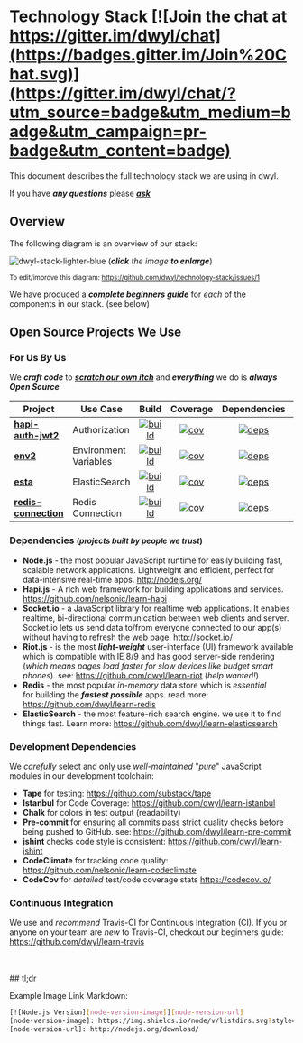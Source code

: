 # Technology Stack [![Join the chat at https://gitter.im/dwyl/chat](https://badges.gitter.im/Join%20Chat.svg)](https://gitter.im/dwyl/chat/?utm_source=badge&utm_medium=badge&utm_campaign=pr-badge&utm_content=badge)

This document describes the full technology stack we are using in dwyl.

If you have ***any questions*** please
[***ask***](https://github.com/dwyl/technology-stack/issues)

## Overview

The following diagram is an overview of our stack:  

![dwyl-stack-lighter-blue](https://cloud.githubusercontent.com/assets/194400/9354261/e971fe58-4666-11e5-848f-67dc11d41bfb.jpg)
(_**click** the image **to enlarge**_)

<small>To edit/improve this diagram: https://github.com/dwyl/technology-stack/issues/1 </small>

We have produced a ***complete beginners guide*** for *each* of the components in our stack. (see below)

## Open Source Projects We Use

### For Us *By* Us

We ***craft code*** to [***scratch our own itch***](https://github.com/dwyl/start-here#our-approach-scratching-your-own-itch) and ***everything*** we do is ***always Open Source***

| Project | Use Case | Build | Coverage | Dependencies | Learn |
| --------|----------|:-----:|:--------:|:------------:|-------|
| **[hapi-auth-jwt2]** | Authorization | [![build][jwt2-bi]][jwt2] | [![cov][jwt2-cc]][jwt2] | [![deps][jwt2-dep]][jwt2] | [learn-jwt] |
| **[env2]** | Environment Variables | [![build][env2-bi]][env2] | [![cov][env2-cc]][env2] | [![deps][env2-dep]][env2] | [learn-env] |
| **[esta]** | ElasticSearch | [![build][esta-bi]][esta] | [![cov][esta-cc]][esta] | [![deps][env2-dep]][env2] | [learn-elasticsearch] |
| **[redis-connection]** | Redis Connection | [![build][rcon-bi]][esta] | [![cov][rcon-cov]][rcon] | [![deps][rcon-dep]][rcon] | [learn-redis] |

### Dependencies <small>(*projects built by people we trust*)</small>

+ **Node.js** - the most popular JavaScript runtime for easily building fast,
scalable network applications. Lightweight and efficient, perfect for
data-intensive real-time apps. http://nodejs.org/
+ **Hapi.js** - A rich web framework for building applications and services.
https://github.com/nelsonic/learn-hapi
+ **Socket.io** - a JavaScript library for realtime web applications.
It enables realtime, bi-directional communication between web clients and
server. Socket.io lets us send data to/from everyone connected to our app(s)
without having to refresh the web page. http://socket.io/
+ **Riot.js** - is the most ***light-weight*** user-interface (UI) framework
available which is compatible with IE 8/9 and has good
server-side rendering (*which means pages load faster for slow devices like budget smart phones*).
see: https://github.com/dwyl/learn-riot (*help wanted!*)
+ **Redis** - the most popular *in-memory* data store which is *essential*  
for building the ***fastest possible*** apps.
read more: https://github.com/dwyl/learn-redis
+ **ElasticSearch** - the most feature-rich search engine. we use
it to find things fast. Learn more: https://github.com/dwyl/learn-elasticsearch


### Development Dependencies

We *carefully* select and only use *well-maintained* "*pure*" JavaScript modules
in our development toolchain:

+ **Tape** for testing: https://github.com/substack/tape
+ **Istanbul** for Code Coverage: https://github.com/dwyl/learn-istanbul
+ **Chalk** for colors in test output (readability)
+ **Pre-commit** for ensuring all commits pass strict quality checks before being pushed to GitHub. see: https://github.com/dwyl/learn-pre-commit
+ **jshint** checks code style is consistent:
https://github.com/dwyl/learn-jshint
+ **CodeClimate** for tracking code quality:
https://github.com/nelsonic/learn-codeclimate
+ **CodeCov** for *detailed* test/code coverage stats
https://codecov.io/

### Continuous Integration

We use and *recommend* Travis-CI for Continuous Integration (CI).
If you or anyone on your team are *new* to Travis-CI,
checkout our beginners guide: https://github.com/dwyl/learn-travis

<br />
<br />
## tl;dr

Example Image Link Markdown:
```sh
[![Node.js Version][node-version-image]][node-version-url]
[node-version-image]: https://img.shields.io/node/v/listdirs.svg?style=flat
[node-version-url]: http://nodejs.org/download/
```

[hapi-auth-jwt2]: https://github.com/dwyl/hapi-auth-jwt2
[jwt2-bi]: https://travis-ci.org/dwyl/hapi-auth-jwt2.svg?branch=master
[jwt2-cc]: https://codeclimate.com/github/dwyl/hapi-auth-jwt2/badges/coverage.svg
[jwt2-dep]: https://david-dm.org/dwyl/hapi-auth-jwt2.svg
[learn-jwt]: https://github.com/dwyl/learn-json-web-tokens
[jwt2]: https://github.com/dwyl/hapi-auth-jwt2

[env2]: https://github.com/dwyl/env2
[env2-bi]: https://travis-ci.org/dwyl/env2.svg?branch=master
[env2-cc]: https://codeclimate.com/github/dwyl/env2/badges/coverage.svg
[env2-dep]: https://david-dm.org/dwyl/env2.svg
[learn-env]: https://github.com/dwyl/learn-environment-variables

[esta]: https://github.com/dwyl/esta
[esta-bi]: https://travis-ci.org/dwyl/esta.svg?branch=master
[esta-cc]: https://codeclimate.com/github/dwyl/esta/badges/coverage.svg
[esta-dep]: https://david-dm.org/dwyl/esta.svg
[learn-elasticsearch]: https://github.com/dwyl/learn-elasticsearch

[redis-connection]: https://github.com/dwyl/redis-connection
[rcon]: https://github.com/dwyl/redis-connection
[rcon-bi]: https://travis-ci.org/dwyl/redis-connection.svg?branch=master
[rcon-cov]: http://codecov.io/github/dwyl/redis-connection/coverage.svg?branch=master
[rcon-dep]: https://david-dm.org/dwyl/redis-connection.svg
[learn-redis]: https://github.com/dwyl/learn-redis
